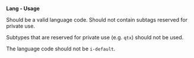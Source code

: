 **Lang - Usage**

Should be a valid language code.
Should not contain subtags reserved for private use.

Subtypes that are reserved for private use (e.g. `qtx`) should not be used.

The language code should not be `i-default`.

